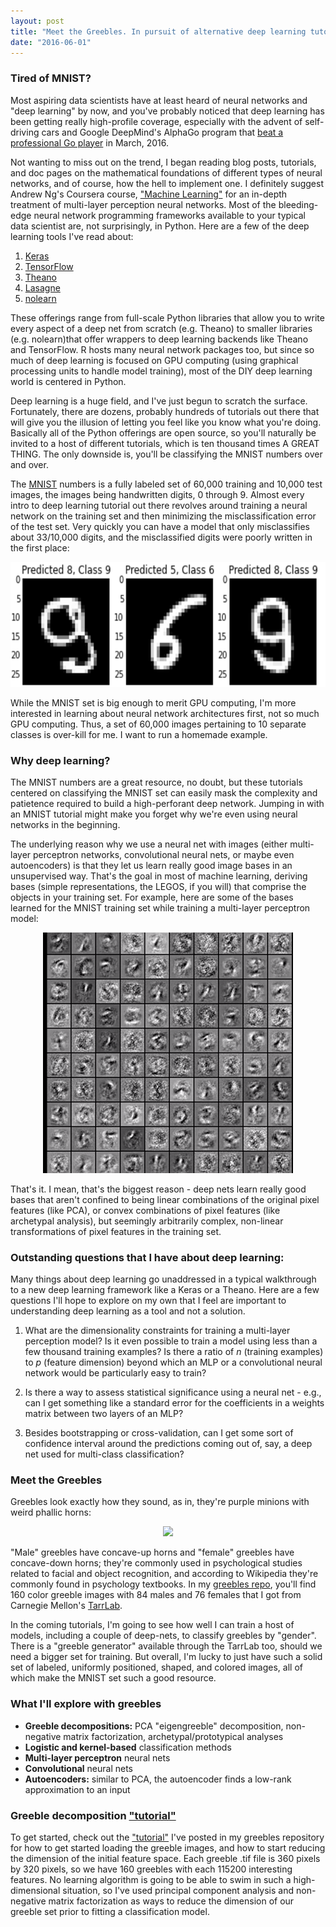 ```yaml
---
layout: post
title: "Meet the Greebles. In pursuit of alternative deep learning tutorial set."
date: "2016-06-01"
---
```


### Tired of MNIST?

Most aspiring data scientists have at least heard of neural networks and "deep learning" by now, and you've probably noticed that deep learning has been getting really high-profile coverage, especially with the advent of self-driving cars and Google DeepMind's AlphaGo program that [beat a professional Go player](https://deepmind.com/alpha-go.html) in March, 2016.

Not wanting to miss out on the trend, I began reading blog posts, tutorials, and doc pages on the mathematical foundations of different types of neural networks, and of course, how the hell to implement one. I definitely suggest Andrew Ng's Coursera course, ["Machine Learning"](https://www.coursera.org/learn/machine-learning) for an in-depth treatment of multi-layer perception neural networks. Most of the bleeding-edge neural network programming frameworks available to your typical data scientist are, not surprisingly, in Python. Here are a few of the deep learning tools I've read about:

1.	[Keras](http://keras.io/)
2.	[TensorFlow](https://www.tensorflow.org/)
3.	[Theano](http://deeplearning.net/software/theano)
4.	[Lasagne](https://github.com/Lasagne/Lasagne)
5.	[nolearn](https://github.com/dnouri/nolearn)

These offerings range from full-scale Python libraries that allow you to write every aspect of a deep net from scratch (e.g. Theano) to smaller libraries (e.g. nolearn)that offer wrappers to deep learning backends like Theano and TensorFlow. R hosts many neural network packages too, but since so much of deep learning is focused on GPU computing (using graphical processing units to handle model training), most of the DIY deep learning world is centered in Python.

Deep learning is a huge field, and I've just begun to scratch the surface. Fortunately, there are dozens, probably hundreds of tutorials out there that will give you the illusion of letting you feel like you know what you're doing. Basically all of the Python offerings are open source, so you'll naturally be invited to a host of different tutorials, which is ten thousand times A GREAT THING. The only downside is, you'll be classifying the MNIST numbers over and over.

The [MNIST](https://en.wikipedia.org/wiki/MNIST_database) numbers is a fully labeled set of 60,000 training and 10,000 test images, the images being handwritten digits, 0 through 9. Almost every intro to deep learning tutorial out there revolves around training a neural network on the training set and then minimizing the misclassification error of the test set. Very quickly you can have a model that only misclassifies about 33/10,000 digits, and the misclassified digits were poorly written in the first place:

<img src = "https://raw.githubusercontent.com/FrankFineis/FrankFineis.github.io/master/images/misclassified_mnist_pics.png" class = "inline" width="600px" height = "200px"/>

While the MNIST set is big enough to merit GPU computing, I'm more interested in learning about neural network architectures first, not so much GPU computing. Thus, a set of 60,000 images pertaining to 10 separate classes is over-kill for me. I want to run a homemade example.

### Why deep learning?

The MNIST numbers are a great resource, no doubt, but these tutorials centered on classifying the MNIST set can easily mask the complexity and patietence required to build a high-perforant deep network. Jumping in with an MNIST tutorial might make you forget why we're even using neural networks in the beginning.

The underlying reason why we use a neural net with images (either multi-layer perceptron networks, convolutional neural nets, or maybe even autoencoders) is that they let us learn really good image bases in an unsupervised way. That's the goal in most of machine learning, deriving bases (simple representations, the LEGOS, if you will) that comprise the objects in your training set. For example, here are some of the bases learned for the MNIST training set while training a multi-layer perceptron model:

<p align="center">
<img src = "https://raw.githubusercontent.com/FrankFineis/FrankFineis.github.io/master/images/mnist_weights.png" class = "inline" width="400px" />
</p>

That's it. I mean, that's the biggest reason - deep nets learn really good bases that aren't confined to being linear combinations of the original pixel features (like PCA), or convex combinations of pixel features (like archetypal analysis), but seemingly arbitrarily complex, non-linear transformations of pixel features in the training set.


### Outstanding questions that I have about deep learning:

Many things about deep learning go unaddressed in a typical walkthrough to a new deep learning framework like a Keras or a Theano. Here are a few questions I'll hope to explore on my own that I feel are important to understanding deep learning as a tool and not a solution.

1. What are the dimensionality constraints for training a multi-layer perception model? Is it even possible to train a model using less than a few thousand training examples? Is there a ratio of $n$ (training examples) to $p$ (feature dimension) beyond which an MLP or a convolutional neural network would be particularly easy to train? 

2. Is there a way to assess statistical significance using a neural net - e.g., can I get something like a standard error for the coefficients in a weights matrix between two layers of an MLP?

3. Besides bootstrapping or cross-validation, can I get some sort of confidence interval around the predictions coming out of, say, a deep net used for multi-class classification?


### Meet the Greebles

Greebles look exactly how they sound, as in, they're purple minions with weird phallic horns:

<p align="center">
<img src = "https://classconnection.s3.amazonaws.com/261/flashcards/472261/png/greebles.png" class = "inline" />
</p>

"Male" greebles have concave-up horns and "female" greebles have concave-down horns; they're commonly used in psychological studies related to facial and object recognition, and according to Wikipedia they're commonly found in psychology textbooks. In my [greebles repo](https://github.com/fineiskid/Greeble_image_learning), you'll find 160 color greeble images with 84 males and 76 females that I got from Carnegie Mellon's [TarrLab](http://wiki.cnbc.cmu.edu/Novel_Objects).

In the coming tutorials, I'm going to see how well I can train a host of models, including a couple of deep-nets, to classify greebles by "gender". There is a "greeble generator" available through the TarrLab too, should we need a bigger set for training. But overall, I'm lucky to just have such a solid set of labeled, uniformly positioned, shaped, and colored images, all of which make the MNIST set such a good resource.

### What I'll explore with greebles

+ **Greeble decompositions:** PCA "eigengreeble" decomposition, non-negative matrix factorization, archetypal/prototypical analyses
+ **Logistic and kernel-based** classification methods
+ **Multi-layer perceptron** neural nets
+ **Convolutional** neural nets
+ **Autoencoders:** similar to PCA, the autoencoder finds a low-rank approximation to an input

### Greeble decomposition ["tutorial"](https://github.com/fineiskid/Greeble_image_learning/blob/master/greeble_decompositions.ipynb)

To get started, check out the ["tutorial"](https://github.com/fineiskid/Greeble_image_learning/blob/master/greeble_decompositions.ipynb) I've posted in my greebles repository for how to get started loading the greeble images, and how to start reducing the dimension of the initial feature space. Each greeble .tif file is 360 pixels by 320 pixels, so we have 160 greebles with each 115200 interesting features. No learning algorithm is going to be able to swim in such a high-dimensional situation, so I've used principal component analysis and non-negative matrix factorization as ways to reduce the dimension of our greeble set prior to fitting a classification model.

